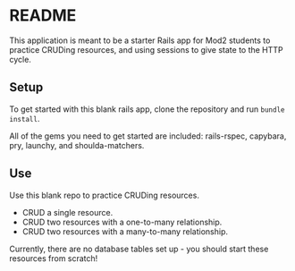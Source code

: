 # README

This application is meant to be a starter Rails app for Mod2 students to practice CRUDing resources, and using sessions to give state to the HTTP cycle.

## Setup

To get started with this blank rails app, clone the repository and run `bundle install`.  

All of the gems you need to get started are included: rails-rspec, capybara, pry, launchy, and shoulda-matchers.

## Use

Use this blank repo to practice CRUDing resources.
* CRUD a single resource.
* CRUD two resources with a one-to-many relationship.
* CRUD two resources with a many-to-many relationship.

Currently, there are no database tables set up - you should start these resources from scratch!
